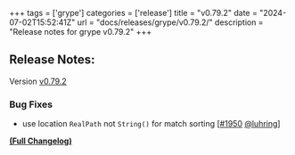 +++
tags = ['grype']
categories = ['release']
title = "v0.79.2"
date = "2024-07-02T15:52:41Z"
url = "docs/releases/grype/v0.79.2/"
description = "Release notes for grype v0.79.2"
+++

## Release Notes:
Version [v0.79.2](https://github.com/anchore/grype/releases/tag/v0.79.2)

### Bug Fixes

- use location `RealPath` not `String()` for match sorting [[#1950](https://github.com/anchore/grype/pull/1950) [@luhring](https://github.com/luhring)]

**[(Full Changelog)](https://github.com/anchore/grype/compare/v0.79.1...v0.79.2)**
